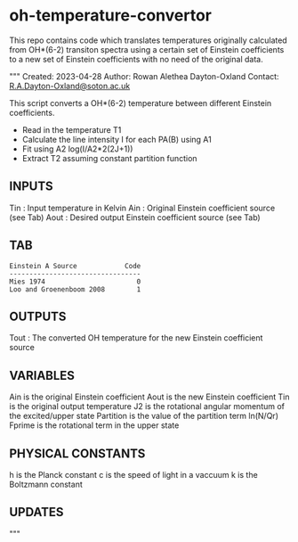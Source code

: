 # oh-temperature-convertor
This repo contains code which translates temperatures originally calculated from OH*(6-2) transiton spectra using a certain set of Einstein coefficients to a new set of Einstein coefficients with no need of the original data.

"""
Created: 2023-04-28
Author: Rowan Alethea Dayton-Oxland
Contact: R.A.Dayton-Oxland@soton.ac.uk

This script converts a OH*(6-2) temperature between different Einstein coefficients.

- Read in the temperature T1
- Calculate the line intensity I for each PA(B) using A1
- Fit using A2 log(I/A2*2(2J+1))
- Extract T2 assuming constant partition function 


INPUTS
---
Tin : Input temperature in Kelvin
Ain : Original Einstein coefficient source (see Tab)
Aout : Desired output Einstein coefficient source (see Tab)


TAB
---
    Einstein A Source            Code
    ---------------------------------
    Mies 1974                       0
    Loo and Groenenboom 2008        1


OUTPUTS
---
Tout : The converted OH temperature for the new Einstein coefficient source


VARIABLES
---
Ain is the original Einstein coefficient
Aout is the new Einstein coefficient
Tin is the original output temperature
J2 is the rotational angular momentum of the excited/upper state
Partition is the value of the partition term ln(N/Qr)
Fprime is the rotational term in the upper state

PHYSICAL CONSTANTS
---
h is the Planck constant
c is the speed of light in a vaccuum
k is the Boltzmann constant

UPDATES
---

"""

